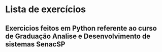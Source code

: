 # Lista de exercícios 


## Exercicios feitos em Python referente ao curso de Graduação Analise e Desenvolvimento de sistemas SenacSP